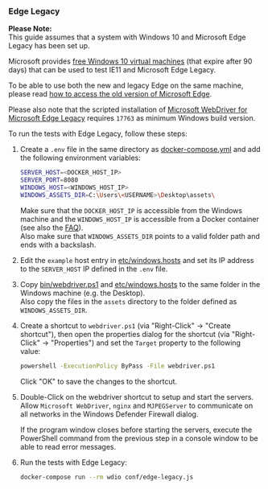 ### Edge Legacy

**Please Note:**  
This guide assumes that a system with Windows 10 and Microsoft Edge Legacy has
been set up.

Microsoft provides
[free Windows 10 virtual machines](https://developer.microsoft.com/en-us/microsoft-edge/tools/vms/)
(that expire after 90 days) that can be used to test IE11 and Microsoft Edge
Legacy.

To be able to use both the new and legacy Edge on the same machine, please read
[how to access the old version of Microsoft Edge](https://docs.microsoft.com/en-us/deployedge/microsoft-edge-sysupdate-access-old-edge).

Please also note that the scripted installation of
[Microsoft WebDriver for Microsoft Edge Legacy](https://developer.microsoft.com/en-us/microsoft-edge/tools/webdriver/)
requires `17763` as minimum Windows build version.

To run the tests with Edge Legacy, follow these steps:

1. Create a `.env` file in the same directory as
   [docker-compose.yml](docker-compose.yml) and add the following environment
   variables:

   ```sh
   SERVER_HOST=<DOCKER_HOST_IP>
   SERVER_PORT=8080
   WINDOWS_HOST=<WINDOWS_HOST_IP>
   WINDOWS_ASSETS_DIR=C:\Users\<USERNAME>\Desktop\assets\
   ```

   Make sure that the `DOCKER_HOST_IP` is accessible from the Windows machine
   and the `WINDOWS_HOST_IP` is accessible from a Docker container (see also the
   [FAQ](FAQ.md)).  
   Also make sure that `WINDOWS_ASSETS_DIR` points to a valid folder path and
   ends with a backslash.

2. Edit the `example` host entry in [etc/windows.hosts](etc/windows.hosts) and
   set its IP address to the `SERVER_HOST` IP defined in the `.env` file.

3. Copy [bin/webdriver.ps1](bin/webdriver.ps1) and
   [etc/windows.hosts](etc/windows.hosts) to the same folder in the Windows
   machine (e.g. the Desktop).  
   Also copy the files in the `assets` directory to the folder defined as
   `WINDOWS_ASSETS_DIR`.

4. Create a shortcut to `webdriver.ps1` (via "Right-Click" → "Create shortcut"),
   then open the properties dialog for the shortcut (via "Right-Click" →
   "Properties") and set the `Target` property to the following value:

   ```bat
   powershell -ExecutionPolicy ByPass -File webdriver.ps1
   ```

   Click "OK" to save the changes to the shortcut.

5. Double-Click on the webdriver shortcut to setup and start the servers.  
   Allow `Microsoft WebDriver`, `nginx` and `MJPEGServer` to communicate on all
   networks in the Windows Defender Firewall dialog.

   If the program window closes before starting the servers, execute the
   PowerShell command from the previous step in a console window to be able to
   read error messages.

6. Run the tests with Edge Legacy:
   ```sh
   docker-compose run --rm wdio conf/edge-legacy.js
   ```
